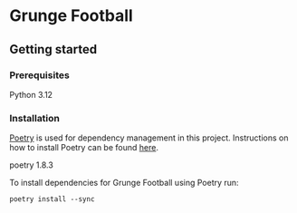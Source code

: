 # Grunge Football

## Getting started

### Prerequisites

Python 3.12

### Installation

[Poetry](https://python-poetry.org/) is used for dependency management in this project. Instructions on 
how to install Poetry can be found [here](https://python-poetry.org/docs/#installation).

poetry 1.8.3

To install dependencies for Grunge Football using Poetry run:

```shell script
poetry install --sync
```

